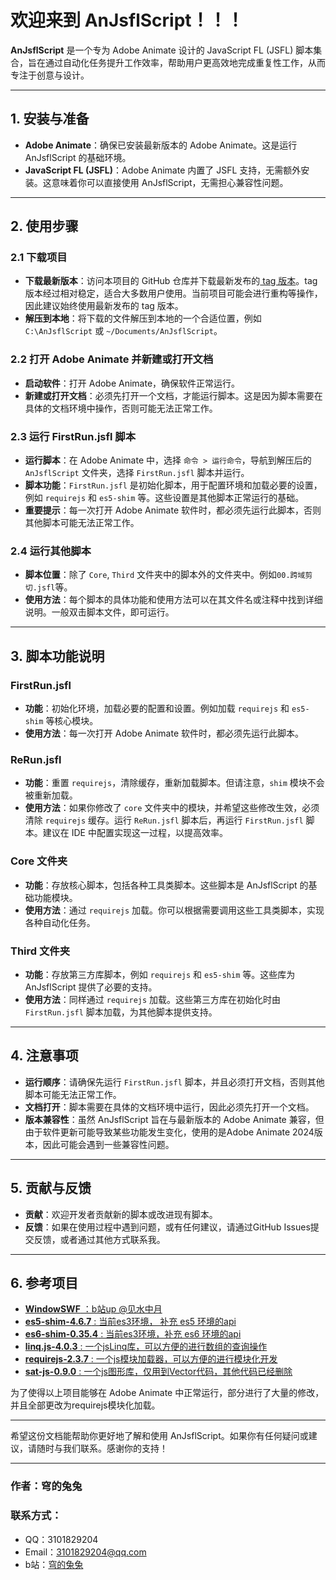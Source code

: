 # 欢迎来到 AnJsflScript！！！

**AnJsflScript** 是一个专为 Adobe Animate 设计的 JavaScript FL (JSFL) 脚本集合，旨在通过自动化任务提升工作效率，帮助用户更高效地完成重复性工作，从而专注于创意与设计。

---

## 1. 安装与准备

- **Adobe Animate**：确保已安装最新版本的 Adobe Animate。这是运行 AnJsflScript 的基础环境。
- **JavaScript FL (JSFL)**：Adobe Animate 内置了 JSFL 支持，无需额外安装。这意味着你可以直接使用 AnJsflScript，无需担心兼容性问题。

---

## 2. 使用步骤

### 2.1 下载项目

- **下载最新版本**：访问本项目的 GitHub 仓库并下载最新发布的[ tag 版本](https://github.com/rabit2022/AnJsflScript/tags)。tag 版本经过相对稳定，适合大多数用户使用。当前项目可能会进行重构等操作，因此建议始终使用最新发布的 tag 版本。
- **解压到本地**：将下载的文件解压到本地的一个合适位置，例如 `C:\AnJsflScript` 或 `~/Documents/AnJsflScript`。

### 2.2 打开 Adobe Animate 并新建或打开文档

- **启动软件**：打开 Adobe Animate，确保软件正常运行。
- **新建或打开文档**：必须先打开一个文档，才能运行脚本。这是因为脚本需要在具体的文档环境中操作，否则可能无法正常工作。

### 2.3 运行 FirstRun.jsfl 脚本

- **运行脚本**：在 Adobe Animate 中，选择 `命令 > 运行命令`，导航到解压后的 `AnJsflScript` 文件夹，选择 `FirstRun.jsfl` 脚本并运行。
- **脚本功能**：`FirstRun.jsfl` 是初始化脚本，用于配置环境和加载必要的设置，例如 `requirejs` 和 `es5-shim` 等。这些设置是其他脚本正常运行的基础。
- **重要提示**：每一次打开 Adobe Animate 软件时，都必须先运行此脚本，否则其他脚本可能无法正常工作。

### 2.4 运行其他脚本

- **脚本位置**：除了 `Core`, `Third` 文件夹中的脚本外的文件夹中。例如`00.跨域剪切.jsfl`等。
- **使用方法**：每个脚本的具体功能和使用方法可以在其文件名或注释中找到详细说明。一般双击脚本文件，即可运行。

---

## 3. 脚本功能说明

### FirstRun.jsfl

- **功能**：初始化环境，加载必要的配置和设置。例如加载 `requirejs` 和 `es5-shim` 等核心模块。
- **使用方法**：每一次打开 Adobe Animate 软件时，都必须先运行此脚本。

### ReRun.jsfl

- **功能**：重置 `requirejs`，清除缓存，重新加载脚本。但请注意，`shim` 模块不会被重新加载。
- **使用方法**：如果你修改了 `core` 文件夹中的模块，并希望这些修改生效，必须清除 `requirejs` 缓存。运行 `ReRun.jsfl` 脚本后，再运行 `FirstRun.jsfl` 脚本。建议在 IDE 中配置实现这一过程，以提高效率。

### Core 文件夹

- **功能**：存放核心脚本，包括各种工具类脚本。这些脚本是 AnJsflScript 的基础功能模块。
- **使用方法**：通过 `requirejs` 加载。你可以根据需要调用这些工具类脚本，实现各种自动化任务。

### Third 文件夹

- **功能**：存放第三方库脚本，例如 `requirejs` 和 `es5-shim` 等。这些库为 AnJsflScript 提供了必要的支持。
- **使用方法**：同样通过 `requirejs` 加载。这些第三方库在初始化时由 `FirstRun.jsfl` 脚本加载，为其他脚本提供支持。

---

## 4. 注意事项

- **运行顺序**：请确保先运行 `FirstRun.jsfl` 脚本，并且必须打开文档，否则其他脚本可能无法正常工作。
- **文档打开**：脚本需要在具体的文档环境中运行，因此必须先打开一个文档。
- **版本兼容性**：虽然 AnJsflScript 旨在与最新版本的 Adobe Animate 兼容，但由于软件更新可能导致某些功能发生变化，使用的是Adobe Animate 2024版本，因此可能会遇到一些兼容性问题。

---

## 5. 贡献与反馈

- **贡献**：欢迎开发者贡献新的脚本或改进现有脚本。
- **反馈**：如果在使用过程中遇到问题，或有任何建议，请通过GitHub Issues提交反馈，或者通过其他方式联系我。

---

## 6. 参考项目

- [**WindowSWF** ：b站up @见水中月](https://gitee.com/ninge/WindowSWF/tree/master/)
- [**es5-shim-4.6.7** : 当前es3环境， 补充 es5 环境的api](https://github.com/es-shims/es5-shim)
- [**es6-shim-0.35.4** : 当前es3环境，补充 es6 环境的api](https://github.com/es-shims/es6-shim)
- [**linq.js-4.0.3** : 一个jsLinq库，可以方便的进行数组的查询操作](https://github.com/neuecc/linq.js)
- [**requirejs-2.3.7** : 一个js模块加载器，可以方便的进行模块化开发](https://github.com/requirejs/requirejs)
- [**sat-js-0.9.0** : 一个js图形库，仅用到Vector代码，其他代码已经删除](https://github.com/jriecken/sat-js)

为了使得以上项目能够在 Adobe Animate 中正常运行，部分进行了大量的修改，并且全部更改为requirejs模块化加载。

---

希望这份文档能帮助你更好地了解和使用 AnJsflScript。如果你有任何疑问或建议，请随时与我们联系。感谢你的支持！

---

### 作者：穹的兔兔

### 联系方式：

- QQ：3101829204
- Email：3101829204@qq.com
- b站：[穹的兔兔](https://space.bilibili.com/453222786?spm_id_from=333.788.0.0)
